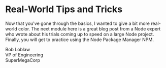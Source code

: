# Real-World Tips and Tricks

Now that you've gone through the basics, I wanted to give a bit more real-world color. The next module here is a great blog post from a Node expert who wrote about his trials coming up to speed on a large Node project. Finally, you will get to practice using the Node Package Manager NPM.  

Bob Loblaw  
VP of Engineering  
SuperMegaCorp  

